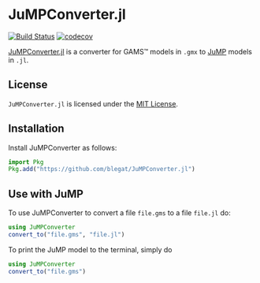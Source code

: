 # JuMPConverter.jl

[![Build Status](https://github.com/blegat/JuMPConverter.jl/workflows/CI/badge.svg?branch=master)](https://github.com/blegat/JuMPConverter.jl/actions?query=workflow%3ACI)
[![codecov](https://codecov.io/gh/blegat/JuMPConverter.jl/branch/master/graph/badge.svg)](https://codecov.io/gh/blegat/JuMPConverter.jl)

[JuMPConverter.jl](https://github.com/blegat/JuMPConverter.jl) is a converter
for GAMS™ models in `.gmx` to [JuMP](https://github.com/jump-dev/JuMP.jl/)
models in `.jl`.

## License

`JuMPConverter.jl` is licensed under the [MIT License](https://github.com/blegat/JuMPConverter.jl/blob/master/LICENSE.md).

## Installation

Install JuMPConverter as follows:
```julia
import Pkg
Pkg.add("https://github.com/blegat/JuMPConverter.jl")
```

## Use with JuMP

To use JuMPConverter to convert a file `file.gms` to a file `file.jl` do:

```julia
using JuMPConverter
convert_to("file.gms", "file.jl")
```

To print the JuMP model to the terminal, simply do

```julia
using JuMPConverter
convert_to("file.gms")
```
